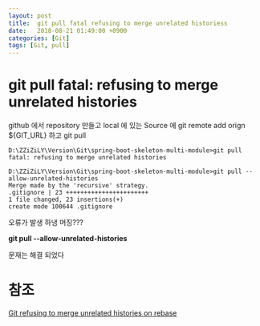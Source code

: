 ```yaml
---
layout: post
title:  git pull fatal refusing to merge unrelated historiess
date:   2018-08-21 01:49:00 +0900
categories: [Git]
tags: [Git, pull]
---
```

# git pull fatal: refusing to merge unrelated histories
github 에서 repository 만들고 local 에 있는 Source 에 git remote add orign ${GIT_URL} 하고 git pull

    D:\ZZiZiLY\Version\Git\spring-boot-skeleton-multi-module>git pull
    fatal: refusing to merge unrelated histories

    D:\ZZiZiLY\Version\Git\spring-boot-skeleton-multi-module>git pull --allow-unrelated-histories
    Merge made by the 'recursive' strategy.
    .gitignore | 23 +++++++++++++++++++++++
    1 file changed, 23 insertions(+)
    create mode 100644 .gitignore

오류가 발생 하냉 머징???

**git pull --allow-unrelated-histories**

문재는 해결 되었다

# 참조
[Git refusing to merge unrelated histories on rebase](https://stackoverflow.com/questions/37937984/git-refusing-to-merge-unrelated-histories-on-rebase)